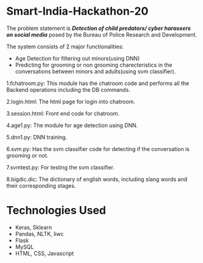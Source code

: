 # Smart-India-Hackathon-20
The problem statement is ***Detection of child predators/ cyber harassers on social media*** posed by the Bureau of Police Research and Development.

The system consists of 2 major functionalities:

* Age Detection for filtering out minors(using DNN) 
* Predicting for grooming or non grooming charecteristics in the conversations between minors and adults(using svm classifier).

1.fchatroom.py: This module has the chatroom code and performs all the Backend operations including the DB commands.

2.login.html: The html page for login into chatroom.

3.session.html: Front end code for chatroom.

4.age1.py: The module for age detection using DNN.

5.dnn1.py: DNN training.

6.svm.py: Has the svm classifier code for detecting if the conversation is grooming or not.

7.svmtest.py: For testing the svm classifier.

8.bigdic.dic: The dictionary of english words, including slang words and their corresponding stages.

# Technologies Used
* Keras, Sklearn
* Pandas, NLTK, liwc
* Flask
* MySQL
* HTML, CSS, Javascript
